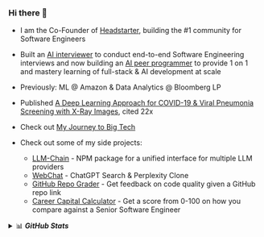 ### Hi there 👋
- I am the Co-Founder of [Headstarter](https://www.theheadstarter.com/), building the #1 community for Software Engineers

- Built an [AI interviewer](https://app.headstarter.co/) to conduct end-to-end Software Engineering interviews and now building an [AI peer programmer](https://code.headstarter.co/) to provide 1 on 1 and mastery learning of full-stack & AI development at scale 

- Previously: ML @ Amazon & Data Analytics @ Bloomberg LP

- Published [A Deep Learning Approach for COVID-19 & Viral Pneumonia Screening with X-Ray Images](https://dl.acm.org/doi/10.1145/3431804), cited 22x

- Check out [My Journey to Big Tech](https://www.sjuacm.com/blog/FaizansJourneytoBigTech)

- Check out some of my side projects:
    - [LLM-Chain](https://www.npmjs.com/package/llm-chain) - NPM package for a unified interface for multiple LLM providers
    - [WebChat](https://www.webchat.so/) - ChatGPT Search & Perplexity Clone
    - [GitHub Repo Grader](https://repo-grader.vercel.app/) - Get feedback on code quality given a GitHub repo link
    - [Career Capital Calculator](https://career-capital.vercel.app/) - Get a score from 0-100 on how you compare against a Senior Software Engineer


<!--
**faizancodes/faizancodes** is a ✨ _special_ ✨ repository because its `README.md` (this file) appears on your GitHub profile.

Here are some ideas to get you started:

- 🔭 I’m currently working on ...
- 🌱 I’m currently learning ...
- 👯 I’m looking to collaborate on ...
- 🤔 I’m looking for help with ...
- 💬 Ask me about ...
- 📫 How to reach me: ...
- 😄 Pronouns: ...
- ⚡ Fun fact: ...
-->

<details>
<summary>📊 <b><i>GitHub Stats</i></b></summary>
<img src="https://github-readme-stats.vercel.app/api?username=faizancodes&show_icons=true&theme=gotham" alt="Faizan's GitHub Stats" />
</details>
